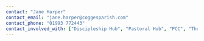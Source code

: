 ```yaml
---
contact: "Jane Harper"
contact_email: "jane.harper@coggesparish.com"
contact_phone: "01993 772443"
contact_involved_with: ["Discipleship Hub", "Pastoral Hub", "PCC", "Thursday Prayer Group"]
---
```


